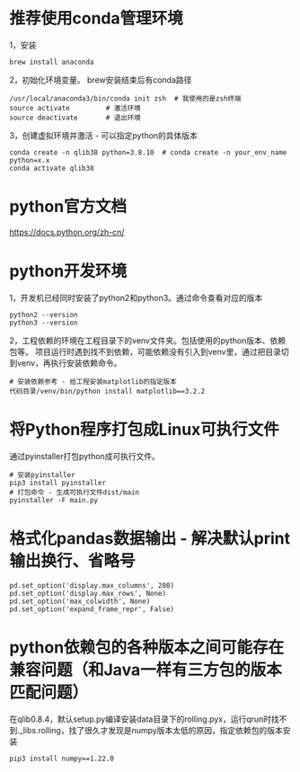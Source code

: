 # 推荐使用conda管理环境
1，安装
```shell
brew install anaconda
```
2，初始化环境变量。 brew安装结束后有conda路径
```shell
/usr/local/anaconda3/bin/conda init zsh  # 我使用的是zsh终端
source activate         # 激活环境
source deactivate       # 退出环境
```
3，创建虚拟环境并激活 - 可以指定python的具体版本
```shell
conda create -n qlib38 python=3.8.10  # conda create -n your_env_name python=x.x
conda activate qlib38       
```


# python官方文档
https://docs.python.org/zh-cn/

# python开发环境
1，开发机已经同时安装了python2和python3。通过命令查看对应的版本
```shell
python2 --version
python3 --version
```
2，工程依赖的环境在工程目录下的venv文件夹。包括使用的python版本、依赖包等。
项目运行时遇到找不到依赖，可能依赖没有引入到venv里，通过把目录切到venv，再执行安装依赖命令。
```shell
# 安装依赖参考 - 给工程安装matplotlib的指定版本
代码目录/venv/bin/python install matplotlib==3.2.2
```

# 将Python程序打包成Linux可执行文件
通过pyinstaller打包python成可执行文件。
```shell
# 安装pyinstaller
pip3 install pyinstaller
# 打包命令 - 生成可执行文件dist/main
pyinstaller -F main.py
```

# 格式化pandas数据输出 - 解决默认print输出换行、省略号
    pd.set_option('display.max_columns', 200)
    pd.set_option('display.max_rows', None)
    pd.set_option('max_colwidth', None)
    pd.set_option('expand_frame_repr', False)


# python依赖包的各种版本之间可能存在兼容问题（和Java一样有三方包的版本匹配问题）
在qlib0.8.4，默认setup.py编译安装data目录下的rolling.pyx，运行qrun时找不到._libs.rolling，找了很久才发现是numpy版本太低的原因，指定依赖包的版本安装
```shell
pip3 install numpy==1.22.0
```